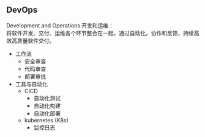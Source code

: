 ## DevOps
Development and Operations 开发和运维：  
将软件开发、交付、运维各个环节整合在一起，通过自动化，协作和反馈，持续高效高质量软件交付。

- 工作流
    - 安全审查
    - 代码审查
    - 部署审批
- 工具与自动化
    - CICD
        - 自动化测试
        - 自动化构建
        - 自动化部署
    - kubernetes (K8s) 
        - 监控日志